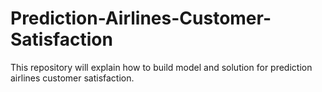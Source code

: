 # Prediction-Airlines-Customer-Satisfaction
This repository will explain how to build model and solution for prediction airlines customer satisfaction.

